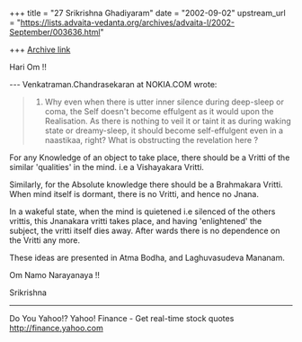 +++
title = "27 Srikrishna Ghadiyaram"
date = "2002-09-02"
upstream_url = "https://lists.advaita-vedanta.org/archives/advaita-l/2002-September/003636.html"

+++
[Archive link](https://lists.advaita-vedanta.org/archives/advaita-l/2002-September/003636.html)

Hari Om !!

--- Venkatraman.Chandrasekaran at NOKIA.COM wrote:
> 1. Why even when there is utter inner silence during
> deep-sleep
> or coma, the Self doesn't become effulgent as it
> would upon
> the Realisation. As there is nothing to veil it or
> taint it
> as during waking state or dreamy-sleep, it should
> become
> self-effulgent even in a naastikaa, right? What is
> obstructing
> the revelation here ?
>

For any Knowledge of an object to take place, there
should be a Vritti of the similar 'qualities' in the
mind. i.e a Vishayakara Vritti.

Similarly, for the Absolute knowledge there should be
a Brahmakara Vritti. When mind itself is dormant,
there is no Vritti, and hence no Jnana.

In a wakeful state, when the mind is quietened i.e
silenced of the others vrittis, this Jnanakara vritti
takes place, and having 'enlightened' the subject, the
vritti itself dies away. After wards there is no
dependence on the Vritti any more.

These ideas are presented in Atma Bodha, and
Laghuvasudeva Mananam.

Om Namo Narayanaya !!

Srikrishna



__________________________________________________
Do You Yahoo!?
Yahoo! Finance - Get real-time stock quotes
http://finance.yahoo.com


